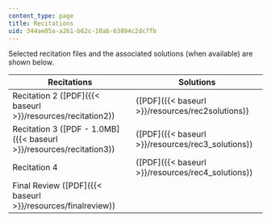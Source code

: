 ```yaml
---
content_type: page
title: Recitations
uid: 344ae05a-a261-b62c-10ab-63894c2dc7fb
---
```


Selected recitation files and the associated solutions (when available) are shown below.

| Recitations | Solutions |
| --- | --- |
| Recitation 2 ([PDF]({{< baseurl >}}/resources/recitation2)) | ([PDF]({{< baseurl >}}/resources/rec2solutions)) |
| Recitation 3 ([PDF - 1.0MB]({{< baseurl >}}/resources/recitation3)) | ([PDF]({{< baseurl >}}/resources/rec3_solutions)) |
| Recitation 4 | ([PDF]({{< baseurl >}}/resources/rec4_solutions)) |
| Final Review ([PDF]({{< baseurl >}}/resources/finalreview)) |